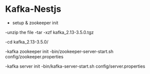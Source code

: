 # Kafka-Nestjs
- setup & zookeeper init

-unzip the file
-tar -xzf kafka_2.13-3.5.0.tgz


-cd kafka_2.13-3.5.0/

-kafka zookeeper init
-bin/zookeeper-server-start.sh config/zookeeper.properties


-kafka server init
-bin/kafka-server-start.sh config/server.properties
